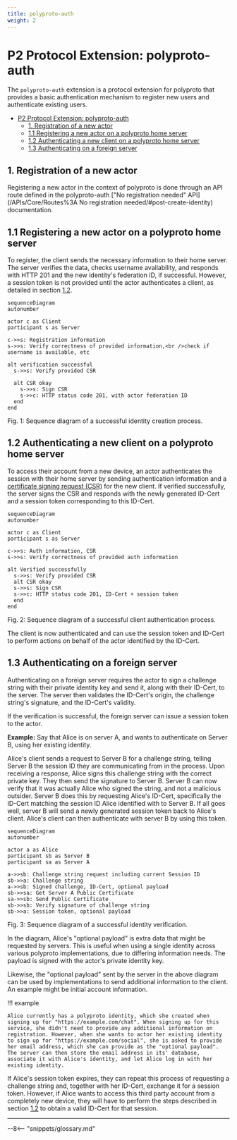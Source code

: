 ```yaml
---
title: polyproto-auth
weight: 2
---
```


# P2 Protocol Extension: polyproto-auth

The `polyproto-auth` extension is a protocol extension for polyproto that provides a basic
authentication mechanism to register new users and authenticate existing users.

- [P2 Protocol Extension: polyproto-auth](#p2-protocol-extension-polyproto-auth)
  - [1. Registration of a new actor](#1-registration-of-a-new-actor)
  - [1.1 Registering a new actor on a polyproto home server](#11-registering-a-new-actor-on-a-polyproto-home-server)
  - [1.2 Authenticating a new client on a polyproto home server](#12-authenticating-a-new-client-on-a-polyproto-home-server)
  - [1.3 Authenticating on a foreign server](#13-authenticating-on-a-foreign-server)

## 1. Registration of a new actor

Registering a new actor in the context of polyproto is done through an API route defined in the
polyproto-auth
["No registration needed" API](/APIs/Core/Routes%3A No registration needed/#post-create-identity)
documentation.

## 1.1 Registering a new actor on a polyproto home server

To register, the client sends the necessary information to their home server. The server verifies
the data, checks username availability, and responds with HTTP 201 and the new identity's federation
ID, if successful. However, a session token is not provided until the actor authenticates a client,
as detailed in section [1.2](#12-authenticating-a-new-client-on-a-polyproto-home-server).

```mermaid
sequenceDiagram
autonumber

actor c as Client
participant s as Server

c->>s: Registration information
s->>s: Verify correctness of provided information,<br />check if username is available, etc

alt verification successful
  s->>s: Verify provided CSR

  alt CSR okay
    s->>s: Sign CSR
    s->>c: HTTP status code 201, with actor federation ID
  end
end
```

Fig. 1: Sequence diagram of a successful identity creation process.

## 1.2 Authenticating a new client on a polyproto home server

To access their account from a new device, an actor authenticates the session with their home server
by sending authentication information and a
[certificate signing request (CSR)](../core.md/#71-home-server-signed-certificates-for-public-client-identity-keys-id-cert)
for the new client. If verified successfully, the server signs the CSR and responds with the newly
generated ID-Cert and a session token corresponding to this ID-Cert.

```mermaid
sequenceDiagram
autonumber

actor c as Client
participant s as Server

c->>s: Auth information, CSR
s->>s: Verify correctness of provided auth information

alt Verified successfully
  s->>s: Verify provided CSR
  alt CSR okay
  s->>s: Sign CSR
  s->>c: HTTP status code 201, ID-Cert + session token
  end
end

```

Fig. 2: Sequence diagram of a successful client authentication process.

The client is now authenticated and can use the session token and ID-Cert to perform actions on
behalf of the actor identified by the ID-Cert.

## 1.3 Authenticating on a foreign server

Authenticating on a foreign server requires the actor to sign a challenge string with their private
identity key and send it, along with their ID-Cert, to the server. The server then validates the
ID-Cert's origin, the challenge string's signature, and the ID-Cert's validity.

If the verification is successful, the foreign server can issue a session token to the actor.

**Example:**
Say that Alice is on server A, and wants to authenticate on Server B, using her existing identity.

Alice's client sends a request to Server B for a challenge string, telling Server B the session ID
they are communicating from in the process. Upon receiving a response, Alice signs this challenge
string with the correct private key. They then send the signature to Server B. Server B can now
verify that it was actually Alice who signed the string, and not a malicious outsider. Server B does
this by requesting Alice's ID-Cert, specifically the ID-Cert matching the session ID Alice
identified with to Server B. If all goes well, server B will send a newly generated session token
back to Alice's client. Alice's client can then authenticate with server B by using this token.

```mermaid
sequenceDiagram
autonumber

actor a as Alice
participant sb as Server B
participant sa as Server A

a->>sb: Challenge string request including current Session ID
sb->>a: Challenge string
a->>sb: Signed challenge, ID-Cert, optional payload
sb->>sa: Get Server A Public Certificate
sa->>sb: Send Public Certificate
sb->>sb: Verify signature of challenge string
sb->>a: Session token, optional payload
```

Fig. 3: Sequence diagram of a successful identity verification.

In the diagram, Alice's "optional payload" is extra data that might be requested by servers.
This is useful when using a single identity across various polyproto implementations, due to
differing information needs. The payload is signed with the actor's private identity key.

Likewise, the "optional payload" sent by the server in the above diagram can be used by
implementations to send additional information to the client. An example might be initial account
information.

!!! example

    Alice currently has a polyproto identity, which she created when signing up for "https://example.com/chat". When signing up for this service, she didn't need to provide any additional information on registration. However, when she wants to actor her existing identity to sign up for "https://example.com/social", she is asked to provide her email address, which she can provide as the "optional payload". The server can then store the email address in its' database, associate it with Alice's identity, and let Alice log in with her existing identity. 

If Alice's session token expires, they can repeat this process of requesting a challenge string and,
together with her ID-Cert, exchange it for a session token. However, if Alice wants to access this
third party account from a completely new device, they will have to perform the steps described in
section [1.2](#12-authenticating-a-new-client-on-a-polyproto-home-server) to obtain a valid
ID-Cert for that session.

---

--8<-- "snippets/glossary.md"
